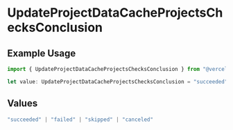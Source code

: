 # UpdateProjectDataCacheProjectsChecksConclusion

## Example Usage

```typescript
import { UpdateProjectDataCacheProjectsChecksConclusion } from "@vercel/sdk/models/operations/updateprojectdatacache.js";

let value: UpdateProjectDataCacheProjectsChecksConclusion = "succeeded";
```

## Values

```typescript
"succeeded" | "failed" | "skipped" | "canceled"
```